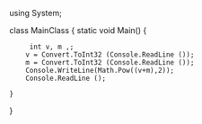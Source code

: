 using System;

class MainClass {
    static void Main() {
         
         int v, m ,;
        v = Convert.ToInt32 (Console.ReadLine ());
        m = Convert.ToInt32 (Console.ReadLine ());
        Console.WriteLine(Math.Pow((v+m),2));
        Console.ReadLine ();
       
    }
}

